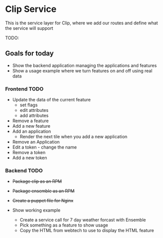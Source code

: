 Clip Service
======

This is the service layer for Clip, where we add our routes and define what the service will support


TODO:

## Goals for today

- Show the backend application managing the applications and features
- Show a usage example where we turn features on and off using real data

### Frontend TODO
- Update the data of the current feature
  - set flags
  - edit attributes
  - add attributes
- Remove a feature
- Add a new feature
- Add an application
   - Render the next tile when you add a new application
- Remove an Application
- Edit a token - change the name
- Remove a token
- Add a new token


### Backend TODO

- ~~Package clip as an RPM~~
- ~~Package ensemble as an RPM~~
- ~~Create a puppet file for Nginx~~

- Show working example
  - Create a service call for 7 day weather forcast with Ensemble
  - Pick something as a feature to show usage
  - Copy the HTML from webtech to use to display the HTML feature



